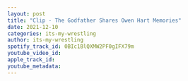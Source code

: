 ```yaml
---
layout: post
title: "Clip - The Godfather Shares Owen Hart Memories"
date: 2021-12-10
categories: its-my-wrestling
author: its-my-wrestling
spotify_track_id: 0BIc1BlQXMW2PF0gIFX79m
youtube_video_id: 
apple_track_id: 
youtube_metadata: 
---
```

